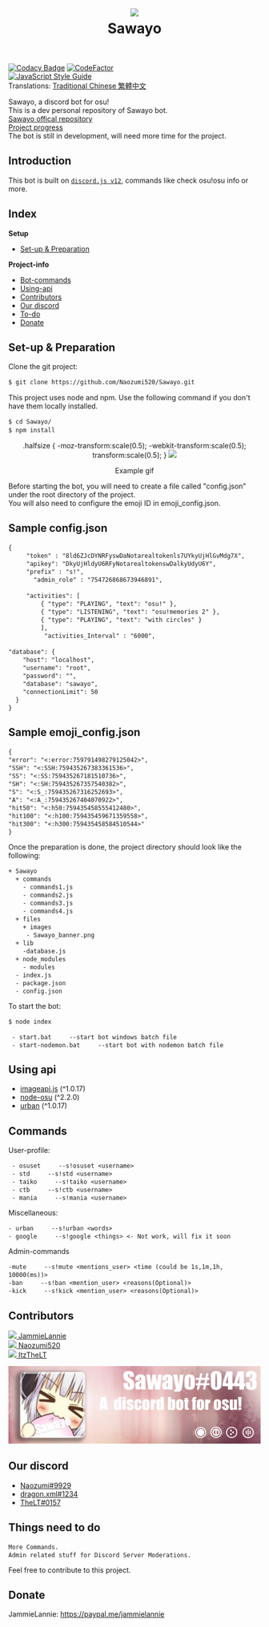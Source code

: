 <h1 align="center">
  <a href="https://github.com/Naozumi520/Sawayo"><img src="https://cdn.discordapp.com/attachments/711125203186483203/773094395158724618/sa_avt_c.png" avtar_c_icon" width="200"></a>
  <br>
  Sawayo
  <br>
  <br>
</h1>

[![Codacy Badge](https://api.codacy.com/project/badge/Grade/975632fdde704e4d8dba5a2be84a02aa)](https://app.codacy.com/gh/JammieLannie/Sawayo?utm_source=github.com&utm_medium=referral&utm_content=JammieLannie/Sawayo&utm_campaign=Badge_Grade)
[![CodeFactor](https://www.codefactor.io/repository/github/naozumi520/sawayo/badge)](https://www.codefactor.io/repository/github/naozumi520/sawayo)<br/>
[![JavaScript Style Guide](https://cdn.rawgit.com/standard/standard/master/badge.svg)](https://github.com/standard/standard)<br/>
Translations: [Traditional Chinese 繁體中文](https://github.com/Naozumi520/Sawayo/blob/master/README_tc.md)


Sawayo, a discord bot for osu!<br/>
This is a dev personal repository of Sawayo bot.<br/>
[Sawayo offical repository](https://github.com/TeamSawayo/Sawayo)<br/>
[Project progress](https://github.com/Naozumi520/Sawayo/projects/1)<br/>
The bot is still in development, will need more time for the project.

## Introduction
This bot is built on [`discord.js v12`](https://discord.js.org/#/docs/main/v12/general/welcome), commands like check osu!osu info or more.

## Index
**Setup**
- [Set-up & Preparation](https://github.com/Naozumi520/Sawayo#set-up--preparation)

**Project-info**
- [Bot-commands](https://github.com/Naozumi520/Sawayo#commands)
- [Using-api](https://github.com/Naozumi520/Sawayo#using-api)
- [Contributors](https://github.com/Naozumi520/Sawayo#contributors)
- [Our discord](https://github.com/Naozumi520/Sawayo#our-discord)
- [To-do](https://github.com/Naozumi520/Sawayo#things-need-to-do)
- [Donate](https://github.com/Naozumi520/Sawayo#donate)

## Set-up & Preparation
Clone the git project:
```bash
$ git clone https://github.com/Naozumi520/Sawayo.git
```
This project uses node and npm. Use the following command if you don't have them locally installed.
```bash
$ cd Sawayo/
$ npm install
```

<div align="center">
	.halfsize {
    -moz-transform:scale(0.5);
    -webkit-transform:scale(0.5);
    transform:scale(0.5);
}
<img class="halfsize" src="/files/images/render1604402194195.gif">
<p>Example gif</p>
</div>
Before starting the bot, you will need to create a file called "config.json" under the root directory of the project.<br/>
You will also need to configure the emoji ID in emoji_config.json.<br/>
  
## Sample config.json
	{
         "token" : "8ld6ZJcDYNRFyswDaNotarealtokenls7UYkyUjHlGvMdg7X", 
         "apikey": "DkyUjHldyU6RFyNotarealtokenswDalkyUdyU6Y",
         "prefix" : "s!",
	       "admin_role" : "754726868673946891",
	 
         "activities": [
             { "type": "PLAYING", "text": "osu!" },
             { "type": "LISTENING", "text": "osu!memories 2" },
             { "type": "PLAYING", "text": "with circles" }
             ],
              "activities_Interval" : "6000",
              
    "database": {
        "host": "localhost",
        "username": "root",
        "password": "",
        "database": "sawayo",
        "connectionLimit": 50
      }
	}
## Sample emoji_config.json
    {
    "error": "<:error:759791498279125042>",
    "SSH": "<:SSH:759435267383361536>",
    "SS": "<:SS:759435267181510736>",
    "SH": "<:SH:759435267357540382>",
    "S": "<:S_:759435267316252693>",
    "A": "<:A_:759435267404070922>",
    "hit50": "<:h50:759435458555412480>",
    "hit100": "<:h100:759435459671359558>",
    "hit300": "<:h300:759435458584510544>"
    }

Once the preparation is done, the project directory should look like the following:
```
+ Sawayo
  + commands
    - commands1.js
    - commands2.js
    - commands3.js
    - commands4.js
  + files
    + images
     - Sawayo_banner.png
  + lib
    -database.js
  + node_modules
    - modules
  - index.js
  - package.json
  - config.json
```

To start the bot:
```bash
$ node index
```

```
 - start.bat     --start bot windows batch file
 - start-nodemon.bat     --start bot with nodemon batch file
```


## Using api
- [imageapi.js](https://www.npmjs.com/package/imageapi.js) (^1.0.17)
- [node-osu](https://www.npmjs.com/package/node-osu) (^2.2.0)
- [urban](https://www.npmjs.com/package/urban) (^1.0.17)

## Commands
User-profile:
```
 - osuset     --s!osuset <username>
 - std     --s!std <username>
 - taiko     --s!taiko <username>
 - ctb     --s!ctb <username>
 - mania     --s!mania <username>
```
Miscellaneous:
```
- urban     --s!urban <words>
- google     --s!google <things> <- Not work, will fix it soon
```
Admin-commands
```
-mute     --s!mute <mentions_user> <time (could be 1s,1m,1h, 10000(ms))>
-ban     --s!ban <mention_user> <reasons(Optional)>
-kick     --s!kick <mention_user> <reasons(Optional)>
```


## Contributors
[![](https://github.com/JammieLannie.png?size=50)  JammieLannie](https://github.com/JammieLannie)<br/>
[![](https://github.com/Naozumi520.png?size=50)  Naozumi520](https://github.com/Naozumi520)<br/>
[![](https://github.com/ItzTheLT.png?size=50)  ItzTheLT](https://github.com/ItzTheLT)

![picture](files/images/Sawayo_banner1.png)

## Our discord
- [Naozumi#9929](https://discord.com/users/752146392553881660)
- [dragon.xml#1234](https://discord.com/users/468069720105680896)
- [TheLT#0157](http://discord.com/users/388345263191752704)

## Things need to do
```
More Commands.
Admin related stuff for Discord Server Moderations.
```
Feel free to contribute to this project.

## Donate
JammieLannie: https://paypal.me/jammielannie
